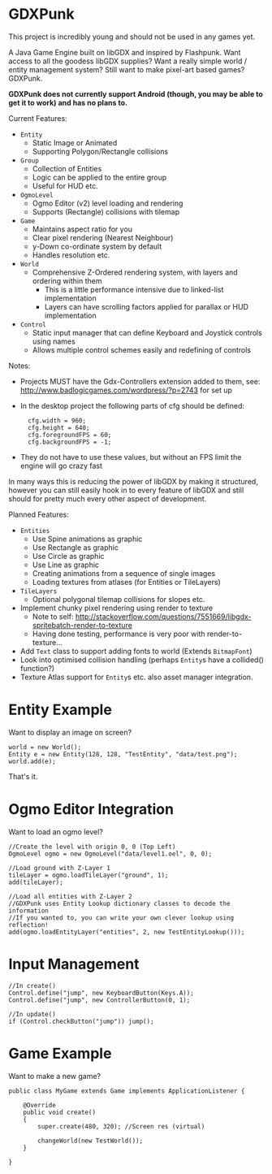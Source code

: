 GDXPunk
=======

This project is incredibly young and should not be used in any games yet.

A Java Game Engine built on libGDX and inspired by Flashpunk. Want access to all the goodess libGDX supplies? Want a really simple world / entity management system? Still want to make pixel-art based games? GDXPunk.

**GDXPunk does not currently support Android (though, you may be able to get it to work) and has no plans to.**

Current Features:
- ```Entity```
  - Static Image or Animated
  - Supporting Polygon/Rectangle collisions
- ```Group```
  - Collection of Entities
  - Logic can be applied to the entire group
  - Useful for HUD etc.
- ```OgmoLevel```
  - Ogmo Editor (v2) level loading and rendering
  - Supports (Rectangle) collisions with tilemap
- ```Game```
  - Maintains aspect ratio for you
  - Clear pixel rendering (Nearest Neighbour)
  - y-Down co-ordinate system by default
  - Handles resolution etc.
- ```World```
  - Comprehensive Z-Ordered rendering system, with layers and ordering within them
    - This is a little performance intensive due to linked-list implementation
    - Layers can have scrolling factors applied for parallax or HUD implementation
- ```Control```
  - Static input manager that can define Keyboard and Joystick controls using names
  - Allows multiple control schemes easily and redefining of controls

Notes:
- Projects MUST have the Gdx-Controllers extension added to them, see: http://www.badlogicgames.com/wordpress/?p=2743 for set up
- In the desktop project the following parts of cfg should be defined:

        cfg.width = 960;
        cfg.height = 640;
        cfg.foregroundFPS = 60;
        cfg.backgroundFPS = -1;

- They do not have to use these values, but without an FPS limit the engine will go crazy fast

In many ways this is reducing the power of libGDX by making it structured, however you can still easily hook in to every feature of libGDX and still should for pretty much every other aspect of development.

Planned Features:
- ```Entities```
  - Use Spine animations as graphic
  - Use Rectangle as graphic
  - Use Circle as graphic
  - Use Line as graphic
  - Creating animations from a sequence of single images
  - Loading textures from atlases (for Entities or TileLayers)
- ```TileLayers```
  - Optional polygonal tilemap collisions for slopes etc.
- Implement chunky pixel rendering using render to texture 
  - Note to self: http://stackoverflow.com/questions/7551669/libgdx-spritebatch-render-to-texture
  - Having done testing, performance is very poor with render-to-texture...
- Add ```Text``` class to support adding fonts to world (Extends ```BitmapFont```)
- Look into optimised collision handling (perhaps ```Entity```s have a collided() function?)
- Texture Atlas support for ```Entity```s etc. also asset manager integration.

Entity Example
=======

Want to display an image on screen?

    world = new World();
    Entity e = new Entity(128, 128, "TestEntity", "data/test.png");
    world.add(e);
  
That's it.

Ogmo Editor Integration
=============

Want to load an ogmo level?

    //Create the level with origin 0, 0 (Top Left)
    OgmoLevel ogmo = new OgmoLevel("data/level1.oel", 0, 0);
    
    //Load ground with Z-Layer 1
    tileLayer = ogmo.loadTileLayer("ground", 1);
    add(tileLayer);
    
    //Load all entities with Z-Layer 2
    //GDXPunk uses Entity Lookup dictionary classes to decode the information
    //If you wanted to, you can write your own clever lookup using reflection!
    add(ogmo.loadEntityLayer("entities", 2, new TestEntityLookup()));
        
Input Management
================
        
    //In create()
    Control.define("jump", new KeyboardButton(Keys.A));
    Control.define("jump", new ControllerButton(0, 1);
    
    //In update()
    if (Control.checkButton("jump")) jump();
    
    
Game Example
=============

Want to make a new game?

    public class MyGame extends Game implements ApplicationListener {
        
        @Override
        public void create() 
      	{
      	    super.create(480, 320); //Screen res (virtual)
      		
            changeWorld(new TestWorld());
      	}
      
    }
